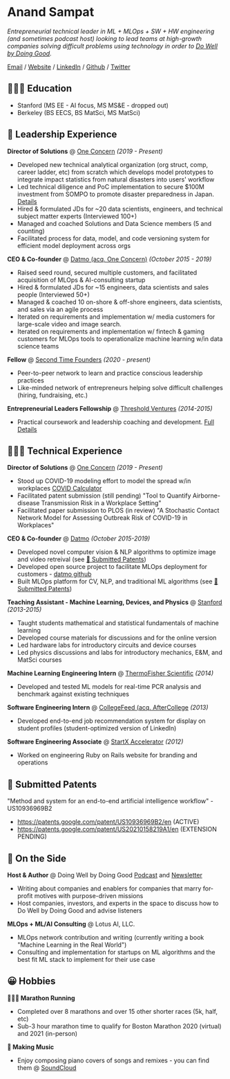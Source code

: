 # Anand Sampat 
*Entrepreneurial technical leader in ML + MLOps + SW + HW engineering (and sometimes podcast host) looking to lead teams at high-growth companies solving difficult problems using technology in order to [Do Well by Doing Good](https://dwdgsf.com).*

[Email](me@anandsampat.com) / [Website](https://anandsampat.com) / [LinkedIn](https://linkedin.com/in/anandsampat) / [Github](https://github.com/asampat3090) / [Twitter](https://twitter.com/anandsampat)

## 🧑🏽‍🎓 Education 
* Stanford (MS EE - AI focus, MS MS&E - dropped out)
* Berkeley (BS EECS, BS MatSci, MS MatSci)

## 💼 Leadership Experience 
**Director of Solutions** @ [One Concern](https://oneconcern.com) *(2019 - Present)*
* Developed new technical analytical organization (org struct, comp, career ladder, etc) from scratch which develops model prototypes to integrate impact statistics from natural disasters into users' workflow
* Led technical diligence and PoC implementation to secure $100M investment from SOMPO to promote disaster preparedness in Japan. [Details](https://techcrunch.com/2021/06/03/one-concern-sompo/)
* Hired & formulated JDs for ~20 data scientists, engineers, and technical subject matter experts (Interviewed 100+)
* Managed and coached Solutions and Data Science members (5 and counting)
* Facilitated process for data, model, and code versioning system for efficient model deployment across orgs

**CEO & Co-founder** @ [Datmo (acq. One Concern)](https://datmo.com) *(October 2015 - 2019)*
* Raised seed round, secured multiple customers, and facilitated acquisition of MLOps & AI-consulting startup
* Hired & formulated JDs for ~15 engineers, data scientists and sales people (Interviewed 50+)
* Managed & coached 10 on-shore & off-shore engineers, data scientists, and sales via an agile process 
* Iterated on requirements and implementation w/ media customers for large-scale video and image search.
* Iterated on requirements and implementation w/ fintech & gaming customers for MLOps tools to operationalize machine learning w/in data science teams

**Fellow** @ [Second Time Founders](https://secondtimefounders.com/) *(2020 - present)*
* Peer-to-peer network to learn and practice conscious leadership practices
* Like-minded network of entrepreneurs helping solve difficult challenges (hiring, fundraising, etc.)

**Entrepreneurial Leaders Fellowship** @  [Threshold Ventures](https://threshold.vc/) *(2014-2015)*
* Practical coursework and leadership coaching and development. [Full Details](https://stvp.stanford.edu/tvf)

## 🧑🏾‍💻 Technical Experience 
**Director of Solutions** @ [One Concern](https://oneconcern.com) *(2019 - Present)*
* Stood up COVID-19 modeling effort to model the spread w/in workplaces [COVID Calculator](https://covid19.oneconcern.com/)
* Facilitated patent submission (still pending) "Tool to Quantify Airborne-disease Transmission Risk in a Workplace Setting"
* Facilitated paper submission to PLOS (in review) "A Stochastic Contact Network Model for Assessing Outbreak Risk of COVID-19 in Workplaces"

**CEO & Co-founder** @ [Datmo](https://datmo.com) *(October 2015-2019)*
* Developed novel computer vision & NLP algorithms to optimize image and video retreival (see [📜 Submitted Patents](#📜-submitted-patents))
* Developed open source project to facilitate MLOps deployment for customers - [datmo github](https://github.com/datmo/datmo)
* Built MLOps platform for CV, NLP, and traditional ML algorithms (see [📜 Submitted Patents](#📜-submitted-patents))

**Teaching Assistant - Machine Learning, Devices, and Physics** @ [Stanford](https://stanford.edu) *(2013-2015)*
* Taught students mathematical and statistical fundamentals of machine learning
* Developed course materials for discussions and for the online version
* Led hardware labs for introductory circuits and device courses 
* Led physics discussions and labs for introductory mechanics, E&M, and MatSci courses

**Machine Learning Engineering Intern** @ [ThermoFisher Scientific](https://www.thermofisher.com/us/en/home.html) *(2014)*
* Developed and tested ML models for real-time PCR analysis and benchmark against existing techniques

**Software Engineering Intern** @ [CollegeFeed (acq. AfterCollege](https://www.crunchbase.com/organization/collegefeed) *(2013)*
* Developed end-to-end job recommendation system for display on student profiles (student-optimized version of LinkedIn)

**Software Engineering Associate** @ [StartX Accelerator](https://startx.com/) *(2012)*
* Worked on engineering Ruby on Rails website for branding and operations

## 📜 Submitted Patents
"Method and system for an end-to-end artificial intelligence workflow" - US10936969B2
* https://patents.google.com/patent/US10936969B2/en (ACTIVE)
* https://patents.google.com/patent/US20210158219A1/en (EXTENSION PENDING)

## 📌 On the Side 
**Host & Author** @ Doing Well by Doing Good [Podcast](https://anchor.fm/dwdg) and [Newsletter](https://dwdg.substack.com)
* Writing about companies and enablers for companies that marry for-profit motives with purpose-driven missions
* Host companies, investors, and experts in the space to discuss how to Do Well by Doing Good and advise listeners

**MLOps + ML/AI Consulting** @ Lotus AI, LLC.
* MLOps network contribution and writing (currently writing a book "Machine Learning in the Real World")
* Consulting and implementation for startups on ML algorithms and the best fit ML stack to implement for their use case

## 😀 Hobbies
**🏃🏽‍♂️ Marathon Running** 
* Completed over 8 marathons and over 15 other shorter races (5k, half, etc)
* Sub-3 hour marathon time to qualify for Boston Marathon 2020 (virtual) and 2021 (in-person)

**🎹 Making Music** 
* Enjoy composing piano covers of songs and remixes - you can find them @ [SoundCloud](https://soundcloud.com/anand-sampat)
